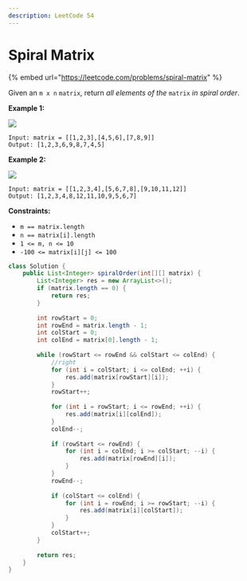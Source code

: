 ```yaml
---
description: LeetCode 54
---
```


# Spiral Matrix

{% embed url="https://leetcode.com/problems/spiral-matrix" %}

Given an `m x n` `matrix`, return _all elements of the_ `matrix` _in spiral order_.

&#x20;

**Example 1:**

![](https://assets.leetcode.com/uploads/2020/11/13/spiral1.jpg)

```
Input: matrix = [[1,2,3],[4,5,6],[7,8,9]]
Output: [1,2,3,6,9,8,7,4,5]
```

**Example 2:**

![](https://assets.leetcode.com/uploads/2020/11/13/spiral.jpg)

```
Input: matrix = [[1,2,3,4],[5,6,7,8],[9,10,11,12]]
Output: [1,2,3,4,8,12,11,10,9,5,6,7]
```

&#x20;

**Constraints:**

* `m == matrix.length`
* `n == matrix[i].length`
* `1 <= m, n <= 10`
* `-100 <= matrix[i][j] <= 100`

```java
class Solution {
    public List<Integer> spiralOrder(int[][] matrix) {
        List<Integer> res = new ArrayList<>();
        if (matrix.length == 0) {
            return res;
        }
        
        int rowStart = 0;
        int rowEnd = matrix.length - 1;
        int colStart = 0;
        int colEnd = matrix[0].length - 1;
        
        while (rowStart <= rowEnd && colStart <= colEnd) {
            //right
            for (int i = colStart; i <= colEnd; ++i) {
                res.add(matrix[rowStart][i]);
            }
            rowStart++;
            
            for (int i = rowStart; i <= rowEnd; ++i) {
                res.add(matrix[i][colEnd]);
            }
            colEnd--;
            
            if (rowStart <= rowEnd) {
                for (int i = colEnd; i >= colStart; --i) {
                    res.add(matrix[rowEnd][i]);
                }
            }
            rowEnd--;
            
            if (colStart <= colEnd) {
                for (int i = rowEnd; i >= rowStart; --i) {
                    res.add(matrix[i][colStart]);
                }
            }
            colStart++;
        }
        
        return res;
    }
}
```
